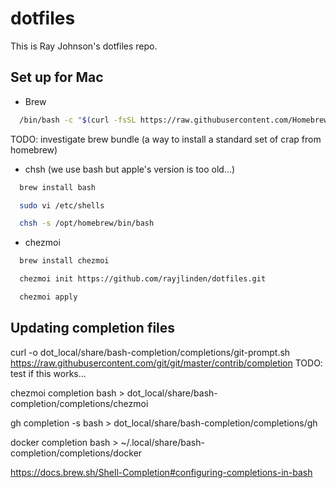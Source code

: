 # dotfiles

This is Ray Johnson's dotfiles repo.

## Set up for Mac

- Brew
```sh
  /bin/bash -c "$(curl -fsSL https://raw.githubusercontent.com/Homebrew/install/HEAD/install.sh)"
```

TODO: investigate brew bundle (a way to install a standard set of crap from homebrew)

- chsh  (we use bash but apple's version is too old...)
```sh
  brew install bash

  sudo vi /etc/shells

  chsh -s /opt/homebrew/bin/bash
```

- chezmoi
```sh
  brew install chezmoi 

  chezmoi init https://github.com/rayjlinden/dotfiles.git

  chezmoi apply
```


## Updating completion files
curl -o dot_local/share/bash-completion/completions/git-prompt.sh https://raw.githubusercontent.com/git/git/master/contrib/completion
TODO: test if this works...

chezmoi completion bash > dot_local/share/bash-completion/completions/chezmoi

gh completion -s bash > dot_local/share/bash-completion/completions/gh

docker completion bash > ~/.local/share/bash-completion/completions/docker

https://docs.brew.sh/Shell-Completion#configuring-completions-in-bash

